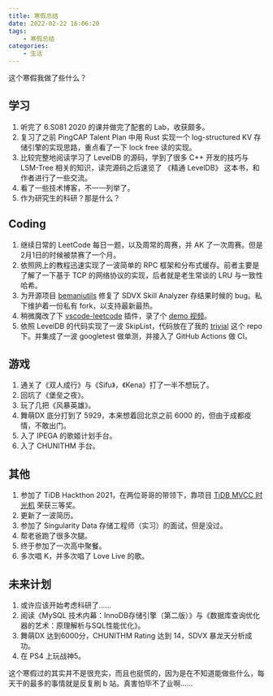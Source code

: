 ```yaml
---
title: 寒假总结
date: 2022-02-22 16:06:20
tags:
    - 寒假总结
categories:
    - 生活
---
```


这个寒假我做了些什么？

<!-- more -->

## 学习

1. 听完了 6.S081 2020 的课并做完了配套的 Lab，收获颇多。
2. 复习了之前 PingCAP Talent Plan 中用 Rust 实现一个 log-structured KV 存储引擎的实现思路，重点看了一下 lock free 读的实现。
3. 比较完整地阅读学习了 LevelDB 的源码，学到了很多 C++ 开发的技巧与 LSM-Tree 相关的知识，读完源码之后速览了 《精通 LevelDB》 这本书，和作者进行了一些交流。
4. 看了一些技术博客，不一一列举了。
5. 作为研究生的科研？那是什么？

## Coding

1. 继续日常的 LeetCode 每日一题，以及周常的周赛，并 AK 了一次周赛。但是2月1日的时候被禁赛了一个月。
2. 依照网上的教程迅速实现了一波简单的 RPC 框架和分布式缓存。前者主要是了解了一下基于 TCP 的网络协议的实现，后者就是老生常谈的 LRU 与一致性哈希。
3. 为开源项目 [bemaniutils](https://github.com/DragonMinded/bemaniutils) 修复了 SDVX Skill Analyzer 存结果时候的 bug。私下维护着一份私有 fork，以支持最新最热。
4. 稍微魔改了下 [vscode-leetcode](https://github.com/RinChanNOWWW/vscode-leetcode) 插件，录了个 [demo 视频](https://www.bilibili.com/video/BV1Jr4y1e7HV)。
5. 依照 LevelDB 的代码实现了一波 SkipList，代码放在了我的 [trivial](https://github.com/RinChanNOWWW/trivial) 这个 repo 下。并集成了一波 googletest 做单测，并接入了 GitHub Actions 做 CI。

## 游戏

1. 通关了《双人成行》与《Sifu》，《Kena》打了一半不想玩了。
2. 回坑了《堡垒之夜》。
3. 玩了几把《风暴英雄》。
4. 舞萌DX 底分打到了 5929，本来想着回北京之前 6000 的，但由于成都疫情，不敢出门。
5. 入了 IPEGA 的歌姬计划手台。
6. 入了 CHUNITHM 手台。

## 其他

1. 参加了 TiDB Hackthon 2021，在两位哥哥的带领下，靠项目 [TiDB MVCC 时光机](https://github.com/Long-Live-the-DoDo/rfc) 荣获三等奖。
2. 更新了一波简历。
3. 参加了 Singularity Data 存储工程师（实习）的面试，但是没过。
4. 帮老爸跑了很多次腿。
5. 终于参加了一次高中聚餐。
6. 多次唱 K，并多次唱了 Love Live 的歌。

## 未来计划

1. 或许应该开始考虑科研了……
2. 阅读《MySQL 技术内幕：InnoDB存储引擎（第二版）》与《数据库查询优化器的艺术：原理解析与SQL性能优化》。
3. 舞萌DX 达到6000分，CHUNITHM Rating 达到 14，SDVX 暴龙天分析成功。
4. 在 PS4 上玩战神5。

这个寒假过的其实并不是很充实，而且也挺慌的，因为是在不知道能做些什么，每天干的最多的事情就是反复刷 b 站。真害怕毕不了业啊……
